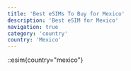 ```yaml
---
title: 'Best eSIMs To Buy for Mexico'
description: 'Best eSIM for Mexico'
navigation: true
category: 'country'
country: 'Mexico'
---
```


::esim{country="mexico"}
